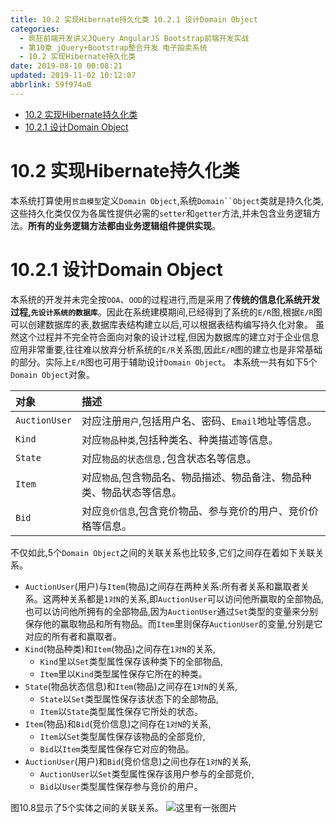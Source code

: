 ```yaml
---
title: 10.2 实现Hibernate持久化类 10.2.1 设计Domain Object
categories: 
  - 疯狂前端开发讲义JQuery AngularJS Bootstrap前端开发实战
  - 第10章 jQuery+Bootstrap整合开发 电子拍卖系统
  - 10.2 实现Hibernate持久化类
date: 2019-08-10 00:08:21
updated: 2019-11-02 10:12:07
abbrlink: 59f974a0
---
```

<div id='my_toc'>

- [10.2 实现Hibernate持久化类](/JavaReadingNotes/59f974a0/#10-2-实现Hibernate持久化类)
- [10.2.1 设计Domain Object](/JavaReadingNotes/59f974a0/#10-2-1-设计Domain-Object)

</div>
<!--more-->
<script>if (navigator.platform.toLowerCase() == 'win32'){document.getElementById('my_toc').style.display = 'none';}</script>

<!--end-->
# 10.2 实现Hibernate持久化类 #
本系统打算使用`贫血模型`定义`Domain Object`,系统`Domain``Object`类就是持久化类,这些持久化类仅仅为各属性提供必需的`setter`和`getter`方法,并未包含业务逻辑方法。**所有的业务逻辑方法都由业务逻辑组件提供实现**。
# 10.2.1 设计Domain Object #
本系统的开发并未完全按`OOA`、`OOD`的过程进行,而是采用了**传统的信息化系统开发过程,`先设计系统的数据库`**。因此在系统建模期间,已经得到了系统的`E/R`图,根据`E/R`图可以创建数据库的表,数据库表结构建立以后,可以根据表结构编写持久化对象。
虽然这个过程并不完全符合面向对象的设计过程,但因为数据库的建立对于企业信息应用非常重要,往往难以放弃分析系统的`E/R`关系图,因此`E/R`图的建立也是非常基础的部分。实际上`E/R`图也可用于辅助设计`Domain Object`。
本系统一共有如下5个`Domain Object`对象。

|对象|描述|
|:---|:---|
|`AuctionUser`|对应注册`用户`,包括用户名、密码、`Email`地址等信息。|
|`Kind`|对应`物品种类`,包括种类名、种类描述等信息。|
|`State`|对应`物品的状态信息,`包含状态名等信息。|
|`Item`|对应`物品`,包含物品名、物品描述、物品备注、物品种类、物品状态等信息。|
|`Bid`|对应`竞价信息`,包含竞价物品、参与竞价的用户、竞价价格等信息。|

不仅如此,5个`Domain Object`之间的关联关系也比较多,它们之间存在着如下关联关系。
- `AuctionUser`(用户)与`Item`(物品)之间存在两种关系:所有者关系和赢取者关系。这两种关系都是`1对N`的关系,即`AuctionUser`可以访问他所赢取的全部物品,也可以访问他所拥有的全部物品,因为`AuctionUser`通过`Set`类型的变量来分别保存他的赢取物品和所有物品。而`Item`里则保存`AuctionUser`的变量,分别是它对应的所有者和赢取者。
- `Kind`(物品种类)和`Item`(物品)之间存在`1对N`的关系,
    - `Kind`里以`Set`类型属性保存该种类下的全部物品,
    - `Item`里以`Kind`类型属性保存它所在的种类。
- `State`(物品状态信息)和`Item`(物品)之间存在`1对N`的关系,
    - `State`以`Set`类型属性保存该状态下的全部物品,
    - `Item`以`State`类型属性保存它所处的状态。
- `Item`(物品)和`Bid`(竞价信息)之间存在`1对N`的关系,
    - `Item`以`Set`类型属性保存该物品的全部竞价,
    - `Bid`以`Item`类型属性保存它对应的物品。
- `AuctionUser`(用户)和`Bid`(竞价信息)之间也存在`1对N`的关系,
    - `AuctionUser`以`Set`类型属性保存该用户参与的全部竞价,
    - `Bid`以`User`类型属性保存参与竞价的用户。

图10.8显示了5个实体之间的关联关系。
![这里有一张图片](https://image-1257720033.cos.ap-shanghai.myqcloud.com/blog/readbooknote/FengKuangQianDuanKaiFaJiangYi/chapter10/3.png)

